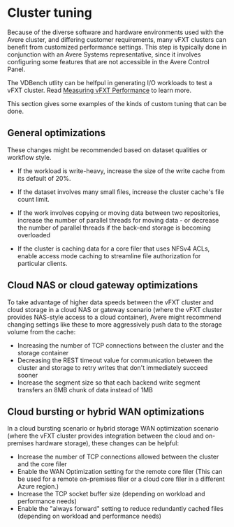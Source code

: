 # Cluster tuning

Because of the diverse software and hardware environments used with the Avere cluster, and differing customer requirements, many vFXT clusters can benefit from customized performance settings. This step is typically done in conjunction with an Avere Systems representative, since it involves configuring some features that are not accessible in the Avere Control Panel.

The VDBench utlity can be helfpul in generating I/O workloads to test a vFXT cluster. Read [Measuring vFXT Performance](vdbench.md) to learn more. 

This section gives some examples of the kinds of custom tuning that can be done.

## General optimizations

These changes might be recommended based on dataset qualities or workflow style. 

- If the workload is write-heavy, increase the size of the write cache from its default of 20%. 

- If the dataset involves many small files, increase the cluster cache's file count limit. 

- If the work involves copying or moving data between two repositories, increase the number of parallel threads for moving data - or decrease the number of parallel threads if the back-end storage is becoming overloaded

- If the cluster is caching data for a core filer that uses NFSv4 ACLs, enable access mode caching to streamline file authorization for particular clients.

## Cloud NAS or cloud gateway optimizations

To take advantage of higher data speeds between the vFXT cluster and cloud storage in a cloud NAS or gateway scenario (where the vFXT cluster provides NAS-style access to a cloud container), Avere might recommend changing settings like these to more aggressively push data to the storage volume from the cache: 

- Increasing the number of TCP connections between the cluster and the storage container
- Decreasing the REST timeout value for communication between the cluster and storage to retry writes that don't immediately succeed sooner 
- Increase the segment size so that each backend write segment transfers an 8MB chunk of data instead of 1MB

## Cloud bursting or hybrid WAN optimizations

In a cloud bursting scenario or hybrid storage WAN optimization scenario (where the vFXT cluster provides integration between the cloud and on-premises hardware storage), these changes can be helpful:

- Increase the number of TCP connections allowed between the cluster and the core filer
- Enable the WAN Optimization setting for the remote core filer (This can be used for a remote on-premises filer or a cloud core filer in a different Azure region.)
- Increase the TCP socket buffer size (depending on workload and performance needs)
- Enable the "always forward" setting to reduce redundantly cached files (depending on workload and performance needs)
